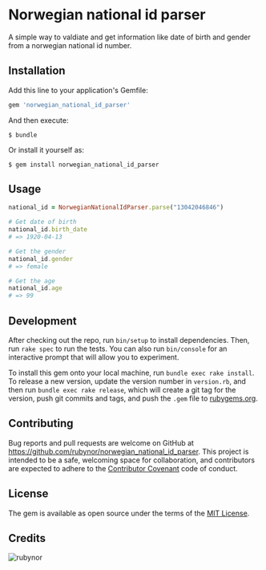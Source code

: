 # Norwegian national id parser

A simple way to valdiate and get information like date of birth and gender from a norwegian national id number.

## Installation

Add this line to your application's Gemfile:

```ruby
gem 'norwegian_national_id_parser'
```

And then execute:

    $ bundle

Or install it yourself as:

    $ gem install norwegian_national_id_parser

## Usage

```Ruby
national_id = NorwegianNationalIdParser.parse("13042046846")

# Get date of birth
national_id.birth_date
# => 1920-04-13

# Get the gender
national_id.gender
# => female

# Get the age
national_id.age
# => 99
```

## Development

After checking out the repo, run `bin/setup` to install dependencies. Then, run `rake spec` to run the tests. You can also run `bin/console` for an interactive prompt that will allow you to experiment.

To install this gem onto your local machine, run `bundle exec rake install`. To release a new version, update the version number in `version.rb`, and then run `bundle exec rake release`, which will create a git tag for the version, push git commits and tags, and push the `.gem` file to [rubygems.org](https://rubygems.org).

## Contributing

Bug reports and pull requests are welcome on GitHub at https://github.com/rubynor/norwegian_national_id_parser. This project is intended to be a safe, welcoming space for collaboration, and contributors are expected to adhere to the [Contributor Covenant](http://contributor-covenant.org) code of conduct.

## License

The gem is available as open source under the terms of the [MIT License](http://opensource.org/licenses/MIT).

## Credits

![rubynor](http://rubynor.com/wp-content/uploads/2016/12/cropped-Rubynor_div.logoer-nettsidebanner.png)
